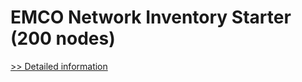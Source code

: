 # EMCO Network Inventory Starter (200 nodes)
[>> Detailed information](https://secure.shareit.com/shareit/product.html?productid=300281089&affiliateid=200057808)